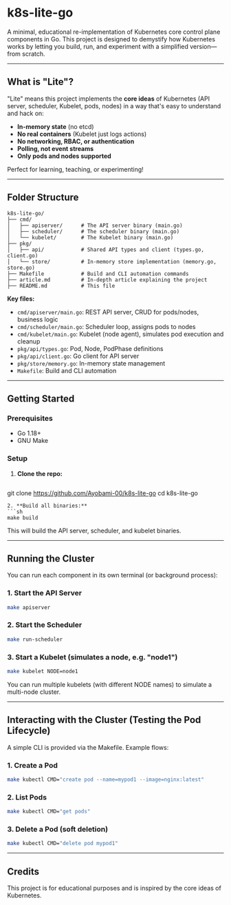 # k8s-lite-go

A minimal, educational re-implementation of Kubernetes core control plane components in Go. This project is designed to demystify how Kubernetes works by letting you build, run, and experiment with a simplified version—from scratch.

---

## What is "Lite"?

"Lite" means this project implements the **core ideas** of Kubernetes (API server, scheduler, Kubelet, pods, nodes) in a way that's easy to understand and hack on:
- **In-memory state** (no etcd)
- **No real containers** (Kubelet just logs actions)
- **No networking, RBAC, or authentication**
- **Polling, not event streams**
- **Only pods and nodes supported**

Perfect for learning, teaching, or experimenting!

---

## Folder Structure

```
k8s-lite-go/
├── cmd/
│   ├── apiserver/      # The API server binary (main.go)
│   ├── scheduler/      # The scheduler binary (main.go)
│   └── kubelet/        # The Kubelet binary (main.go)
├── pkg/
│   ├── api/            # Shared API types and client (types.go, client.go)
│   └── store/          # In-memory store implementation (memory.go, store.go)
├── Makefile            # Build and CLI automation commands
├── article.md          # In-depth article explaining the project
├── README.md           # This file
```

**Key files:**
- `cmd/apiserver/main.go`: REST API server, CRUD for pods/nodes, business logic
- `cmd/scheduler/main.go`: Scheduler loop, assigns pods to nodes
- `cmd/kubelet/main.go`: Kubelet (node agent), simulates pod execution and cleanup
- `pkg/api/types.go`: Pod, Node, PodPhase definitions
- `pkg/api/client.go`: Go client for API server
- `pkg/store/memory.go`: In-memory state management
- `Makefile`: Build and CLI automation

---

## Getting Started

### Prerequisites
- Go 1.18+
- GNU Make

### Setup
1. **Clone the repo:**
   ```sh
git clone https://github.com/Ayobami-00/k8s-lite-go
cd k8s-lite-go
   ```
2. **Build all binaries:**
   ```sh
make build
   ```
   This will build the API server, scheduler, and kubelet binaries.

---

## Running the Cluster

You can run each component in its own terminal (or background process):

### 1. Start the API Server
```sh
make apiserver
```

### 2. Start the Scheduler
```sh
make run-scheduler
```

### 3. Start a Kubelet (simulates a node, e.g. "node1")
```sh
make kubelet NODE=node1
```
You can run multiple kubelets (with different NODE names) to simulate a multi-node cluster.

---

## Interacting with the Cluster (Testing the Pod Lifecycle)

A simple CLI is provided via the Makefile. Example flows:

### 1. Create a Pod
```sh
make kubectl CMD="create pod --name=mypod1 --image=nginx:latest"
```

### 2. List Pods
```sh
make kubectl CMD="get pods"
```

### 3. Delete a Pod (soft deletion)
```sh
make kubectl CMD="delete pod mypod1"
```
---

## Credits
This project is for educational purposes and is inspired by the core ideas of Kubernetes.
